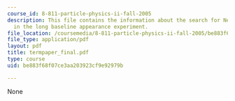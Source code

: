 ```yaml
---
course_id: 8-811-particle-physics-ii-fall-2005
description: This file contains the information about the search for Neutrino Tau
  in the long baseline appearance experiment.
file_location: /coursemedia/8-811-particle-physics-ii-fall-2005/be883f68f07ce3aa203923cf9e92979b_termpaper_final.pdf
file_type: application/pdf
layout: pdf
title: termpaper_final.pdf
type: course
uid: be883f68f07ce3aa203923cf9e92979b

---
```

None